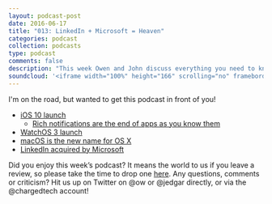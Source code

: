 ```yaml
---
layout: podcast-post
date: 2016-06-17
title: "013: LinkedIn + Microsoft = Heaven"
categories: podcast
collection: podcasts
type: podcast
comments: false
description: "This week Owen and John discuss everything you need to know about Apple's Worldwide Developer Conference, iOS 10, WatchOS and MacOS as well as Microsoft's massive $26.2 billion acquisition of LinkedIn, and a bunch of other great stuff."
soundcloud: '<iframe width="100%" height="166" scrolling="no" frameborder="no" src="https://w.soundcloud.com/player/?url=https%3A//api.soundcloud.com/tracks/284557472&amp;color=ff5500&amp;auto_play=false&amp;hide_related=false&amp;show_comments=true&amp;show_user=true&amp;show_reposts=false"></iframe>'
---
```

I'm on the road, but wanted to get this podcast in front of you!

<ul>
 	<li><a href="http://www.apple.com/ios/ios10-preview/">iOS 10 launch</a>
<ul>
 	<li><a href="https://medium.com/charged-tech/ios-10-the-beginning-of-the-end-for-apps-as-you-know-them-1d92b1a9f679">Rich notifications are the end of apps as you know them</a></li>
</ul>
</li>
 	<li><a href="http://www.apple.com/watchos-preview/">WatchOS 3 launch</a></li>
 	<li><a href="http://www.apple.com/macos/sierra-preview/">macOS is the new name for OS X</a></li>
 	<li><a href="http://news.microsoft.com/2016/06/13/microsoft-to-acquire-linkedin/">LinkedIn acquired by Microsoft</a></li>
</ul>

Did you enjoy this week’s podcast? It means the world to us if you leave a review, so please take the time to drop one <a href="https://itunes.apple.com/nz/podcast/charged-tech-podcast/id1090693983">here</a>. Any questions, comments or criticism? Hit us up on Twitter on @ow or @jedgar directly, or via the @chargedtech account!